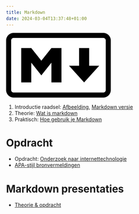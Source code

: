 ```yaml
---
title: Markdown
date: 2024-03-04T13:37:48+01:00
---
```


![Markdown Logo](images/Markdown-mark.png)

1. Introductie raadsel: [Afbeelding](intro-img), [Markdown versie](intro)
2. Theorie: [Wat is markdown](Wat-is-markdown)
3. Praktisch: [Hoe gebruik je Markdown](Hoe-gebruik-je-Markdown)

# Opdracht

- Opdracht: [Onderzoek naar internettechnologie](Onderzoek-naar-internettechnologie)
- [APA-stijl bronvermeldingen](APA-stijl-bronvermeldingen)

# Markdown presentaties

- [Theorie & opdracht](presentatie)
